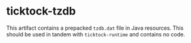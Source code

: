 ticktock-tzdb
=============

This artifact contains a prepacked `tzdb.dat` file in Java resources. This should be used in tandem
with `ticktock-runtime` and contains no code.
